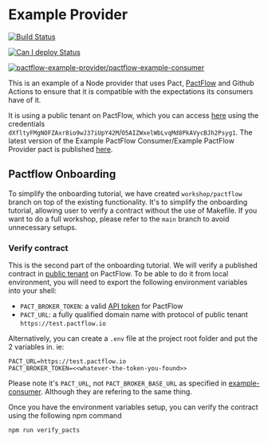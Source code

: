 # Example Provider

[![Build Status](https://github.com/pactflow/example-provider/actions/workflows/build.yml/badge.svg)](https://github.com/pactflow/example-provider/actions)

[![Can I deploy Status](https://test.pactflow.io/pacticipants/pactflow-example-provider/branches/master/latest-version/can-i-deploy/to-environment/production/badge)](https://test.pactflow.io/pacticipants/pactflow-example-provider/branches/master/latest-version/can-i-deploy/to-environment/production/badge)

[![pactflow-example-provider/pactflow-example-consumer](https://test.pactflow.io/pacts/provider/pactflow-example-provider/consumer/pactflow-example-consumer/latest/master/badge.svg)](https://test.pactflow.io/pacts/provider/pactflow-example-provider/consumer/pactflow-example-consumer/latest/master)

This is an example of a Node provider that uses Pact, [PactFlow](https://pactflow.io) and Github Actions to ensure that it is compatible with the expectations its consumers have of it.

It is using a public tenant on PactFlow, which you can access [here](https://test.pactflow.io/) using the credentials `dXfltyFMgNOFZAxr8io9wJ37iUpY42M`/`O5AIZWxelWbLvqMd8PkAVycBJh2Psyg1`. The latest version of the Example PactFlow Consumer/Example PactFlow Provider pact is published [here](https://test.pactflow.io/matrix/provider/pactflow-example-provider/consumer/pactflow-example-consumer).

## Pactflow Onboarding

To simplify the onboarding tutorial, we have created `workshop/pactflow` branch on top of the existing functionality. It's to simplify the onboarding tutorial, allowing user to verify a contract without the use of Makefile. If you want to do a full workshop, please refer to the `main` branch to avoid unnecessary setups.

### Verify contract

This is the second part of the onboarding tutorial. We will verify a published contract in [public tenant](https://test.pactflow.io) on PactFlow. To be able to do it from local environment, you will need to export the following environment variables into your shell:

* `PACT_BROKER_TOKEN`: a valid [API token](https://docs.pactflow.io/#configuring-your-api-token) for PactFlow
* `PACT_URL`: a fully qualified domain name with protocol of public tenant `https://test.pactflow.io`

Alternatively, you can create a `.env` file at the project root folder and put the 2 variables in. ie: 
```
PACT_URL=https://test.pactflow.io
PACT_BROKER_TOKEN=<<whatever-the-token-you-found>>
```

Please note it's `PACT_URL`, not `PACT_BROKER_BASE_URL` as specified in [example-consumer](https://github.com/pactflow/example-consumer/tree/workshop/pactflow). Although they are refering to the same thing.

Once you have the environment variables setup, you can verify the contract using the following npm command
```
npm run verify_pacts
```
